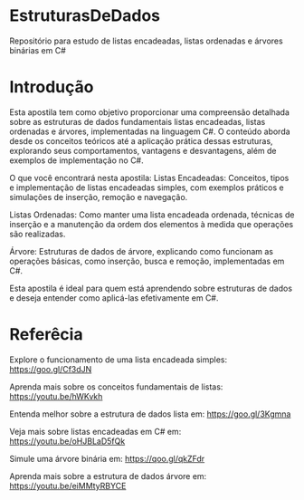 # EstruturasDeDados
Repositório para estudo de listas encadeadas, listas ordenadas e árvores binárias em C#

# Introdução 
Esta apostila tem como objetivo proporcionar uma compreensão detalhada sobre as estruturas de dados fundamentais listas encadeadas, listas ordenadas e árvores, implementadas na linguagem C#. O conteúdo aborda desde os conceitos teóricos até a aplicação prática dessas estruturas, explorando seus comportamentos, vantagens e desvantagens, além de exemplos de implementação no C#.

O que você encontrará nesta apostila:
Listas Encadeadas: Conceitos, tipos e implementação de listas encadeadas simples, com exemplos práticos e simulações de inserção, remoção e navegação.

Listas Ordenadas: Como manter uma lista encadeada ordenada, técnicas de inserção e a manutenção da ordem dos elementos à medida que operações são realizadas.

Árvore: Estruturas de dados de árvore, explicando como funcionam as operações básicas, como inserção, busca e remoção, implementadas em C#.

Esta apostila é ideal para quem está aprendendo sobre estruturas de dados e deseja entender como aplicá-las efetivamente em C#.

# Referêcia 
Explore o funcionamento de uma lista encadeada simples:
https://goo.gl/Cf3dJN

Aprenda mais sobre os conceitos fundamentais de listas:
https://youtu.be/hWKvkh

Entenda melhor sobre a estrutura de dados lista em:
https://goo.gl/3Kgmna

Veja mais sobre listas encadeadas em C# em:
https://youtu.be/oHJBLaD5fQk

Simule uma árvore binária em:
https://qoo.gl/qkZFdr

Aprenda mais sobre a estrutura de dados árvore em:
https://youtu.be/eiMMtyRBYCE


